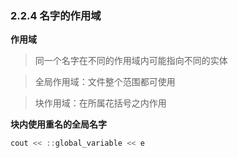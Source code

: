 ### 2.2.4 名字的作用域  
**作用域**  
> 同一个名字在不同的作用域内可能指向不同的实体

> 全局作用域：文件整个范围都可使用

> 块作用域：在所属花括号之内作用

**块内使用重名的全局名字**  

```C++
cout << ::global_variable << e
```
